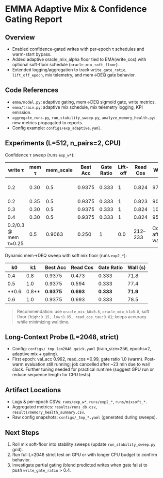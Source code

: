 # EMMA Adaptive Mix & Confidence Gating Report

## Overview
- Enabled confidence-gated writes with per-epoch τ schedules and warm-start bypass.
- Added adaptive oracle_mix_alpha floor tied to EMA(write_cos) with optional soft-floor schedule (`oracle_mix_soft_floor`).
- Extended logging/aggregation to track `write_gate_ratio`, `lift_off_epoch`, mix telemetry, and mem→DEQ gate behavior.

## Code References
- `emma/model.py`: adaptive gating, mem→DEQ sigmoid gate, write metrics.
- `emma/train.py`: adaptive mix schedule, mix telemetry logging, KPI emission.
- `aggregate_runs.py`, `run_stability_sweep.py`, `analyze_memory_health.py`: new metrics propagated to reports.
- Config example: `configs/exp_adaptive.yaml`.

## Experiments (L=512, n_pairs=2, CPU)
Confidence τ sweep (runs `exp_w*`):

| write τ | mem τ | mem_scale | Best Acc | Gate Ratio | Lift-off | Read Cos | Wall (s) | Notes |
|---------|-------|-----------|----------|------------|-----------|----------|----------|-------|
| 0.2 | 0.30 | 0.5 | 0.9375 | 0.333 | 1 | 0.824 | 97 | Stable post-warm |
| 0.2 | 0.35 | 0.5 | 0.9375 | 0.333 | 1 | 0.823 | 90 | " |
| 0.3 | 0.30 | 0.5 | 0.9375 | 0.333 | 1 | 0.824 | 103 | " |
| 0.4 | 0.30 | 0.5 | 0.9375 | 0.333 | 1 | 0.824 | 95 | " |
| 0.2/0.3 @ mem τ=0.25 | 0.5 | 0.9063 | 0.250 | 1 | 0.0 | 212–233 | Collapse after warm |

Dynamic mem→DEQ sweep with soft mix floor (runs `exp2_*`):

| k0 | k1 | Best Acc | Read Cos | Gate Ratio | Wall (s) |
|----|----|----------|----------|------------|----------|
| 0.4 | 0.8 | 0.9375 | 0.473 | 0.333 | 71.8 |
| 0.5 | 1.0 | 0.9375 | 0.594 | 0.333 | 77.4 |
| **0.6 | 0.8** | **0.9375** | **0.693** | **0.333** | **71.9** |
| 0.6 | 1.0 | 0.9375 | 0.693 | 0.333 | 78.5 |

> Recommendation: use `oracle_mix_k0=0.6`, `oracle_mix_k1=0.8`, soft floor `{high:0.15, low:0.05, read_cos_tau:0.8}`; keeps accuracy while minimizing walltime.

## Long-Context Probe (L=2048, strict)
- Config: `configs/_tmp_len2048_quick.yaml` (train_size=256, epochs=2, adaptive mix + gating).
- First epoch: val_acc 0.992, read_cos ≈0.99, gate ratio 1.0 (warm). Post-warm evaluation still running; job cancelled after ~23 min due to wall clock. Further tuning needed for practical runtime (suggest GPU run or reduce sequence length for CPU tests).

## Artifact Locations
- Logs & per-epoch CSVs: `runs/exp_w*`, `runs/exp2_*`, `runs/mixsoft_*`.
- Aggregated metrics: `results/runs_db.csv`, `results/memory_health_summary.csv`.
- Raw config snapshots: `configs/_tmp_*.yaml` (generated during sweeps).

## Next Steps
1. Roll mix soft-floor into stability sweeps (update `run_stability_sweep.py` grid).
2. Run full L=2048 strict test on GPU or with longer CPU budget to confirm behavior.
3. Investigate partial gating (blend predicted writes when gate fails) to push `write_gate_ratio` > 0.4.

